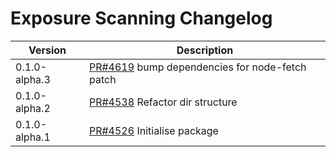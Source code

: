 # Exposure Scanning Changelog

<!-- prettier-ignore -->
| Version | Description |
|---------|-------------|
| 0.1.0-alpha.3 | [PR#4619](https://github.com/bbc/psammead/pull/4619) bump dependencies for node-fetch patch
| 0.1.0-alpha.2 | [PR#4538](https://github.com/bbc/psammead/pull/4538) Refactor dir structure |
| 0.1.0-alpha.1 | [PR#4526](https://github.com/bbc/psammead/pull/4526) Initialise package |

